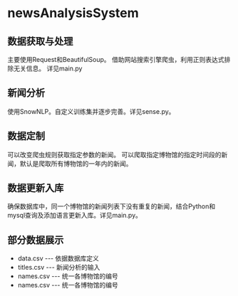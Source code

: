 # newsAnalysisSystem
## 数据获取与处理
   主要使用Request和BeautifulSoup。
   借助网站搜索引擎爬虫，利用正则表达式排除无关信息。
   详见main.py
## 新闻分析
   使用SnowNLP。自定义训练集并逐步完善。详见sense.py。
## 数据定制
   可以改变爬虫规则获取指定参数的新闻。
   可以爬取指定博物馆的指定时间段的新闻，默认是爬取所有博物馆的一年内的新闻。
## 数据更新入库
   确保数据库中，同一个博物馆的新闻列表下没有重复的新闻，结合Python和mysql查询及添加语言更新入库。详见main.py。
## 部分数据展示
   + data.csv --- 依据数据库定义
   + titles.csv --- 新闻分析的输入
   + names.csv --- 统一各博物馆的编号
   + names.csv --- 统一各博物馆的编号
